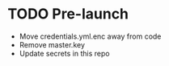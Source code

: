 # TODO Pre-launch

- Move credentials.yml.enc away from code
- Remove master.key
- Update secrets in this repo
